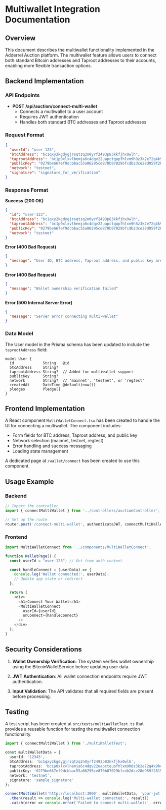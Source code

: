 # Multiwallet Integration Documentation

## Overview

This document describes the multiwallet functionality implemented in the Adderrel Auction platform. The multiwallet feature allows users to connect both standard Bitcoin addresses and Taproot addresses to their accounts, enabling more flexible transaction options.

## Backend Implementation

### API Endpoints

- **POST /api/auction/connect-multi-wallet**
  - Connects a multiwallet to a user account
  - Requires JWT authentication
  - Handles both standard BTC addresses and Taproot addresses

### Request Format

```json
{
  "userId": "user-123",
  "btcAddress": "bc1qxy2kgdygjrsqtzq2n0yrf2493p83kkfjhx0wlh",
  "taprootAddress": "bc1p0xlxvlhemja6c4dqv22uapctqupfhlxm9h8z3k2e72q4k9hcz7vqzk5jj0",
  "publicKey": "0279be667ef9dcbbac55a06295ce870b07029bfcdb2dce28d959f2815b16f81798",
  "network": "testnet",
  "signature": "signature_for_verification"
}
```

### Response Format

**Success (200 OK)**
```json
{
  "id": "user-123",
  "btcAddress": "bc1qxy2kgdygjrsqtzq2n0yrf2493p83kkfjhx0wlh",
  "taprootAddress": "bc1p0xlxvlhemja6c4dqv22uapctqupfhlxm9h8z3k2e72q4k9hcz7vqzk5jj0",
  "publicKey": "0279be667ef9dcbbac55a06295ce870b07029bfcdb2dce28d959f2815b16f81798",
  "network": "testnet"
}
```

**Error (400 Bad Request)**
```json
{
  "message": "User ID, BTC address, Taproot address, and public key are required"
}
```

**Error (400 Bad Request)**
```json
{
  "message": "Wallet ownership verification failed"
}
```

**Error (500 Internal Server Error)**
```json
{
  "message": "Server error connecting multi-wallet"
}
```

### Data Model

The User model in the Prisma schema has been updated to include the `taprootAddress` field:

```prisma
model User {
  id             String   @id
  btcAddress     String?
  taprootAddress String?  // Added for multiwallet support
  publicKey      String?
  network        String?  // 'mainnet', 'testnet', or 'regtest'
  createdAt      DateTime @default(now())
  pledges        Pledge[]
}
```

## Frontend Implementation

A React component `MultiWalletConnect.tsx` has been created to handle the UI for connecting a multiwallet. The component includes:

- Form fields for BTC address, Taproot address, and public key
- Network selection (mainnet, testnet, regtest)
- Error handling and success messaging
- Loading state management

A dedicated page at `/wallet/connect` has been created to use this component.

## Usage Example

### Backend

```typescript
// Import the controller
import { connectMultiWallet } from '../controllers/auctionController';

// Set up the route
router.post('/connect-multi-wallet', authenticateJWT, connectMultiWallet);
```

### Frontend

```typescript
import MultiWalletConnect from '../components/MultiWalletConnect';

function WalletPage() {
  const userId = "user-123"; // Get from auth context

  const handleConnect = (userData) => {
    console.log('Wallet connected:', userData);
    // Update app state or redirect
  };

  return (
    <div>
      <h1>Connect Your Wallet</h1>
      <MultiWalletConnect 
        userId={userId} 
        onConnect={handleConnect} 
      />
    </div>
  );
}
```

## Security Considerations

1. **Wallet Ownership Verification**: The system verifies wallet ownership using the BitcoinWalletService before updating user data.

2. **JWT Authentication**: All wallet connection endpoints require JWT authentication.

3. **Input Validation**: The API validates that all required fields are present before processing.

## Testing

A test script has been created at `src/tests/multiWalletTest.ts` that provides a reusable function for testing the multiwallet connection functionality.

```typescript
import { connectMultiWallet } from './multiWalletTest';

const multiWalletData = {
  userId: '12345',
  btcAddress: 'bc1qxy2kgdygjrsqtzq2n0yrf2493p83kkfjhx0wlh',
  taprootAddress: 'bc1p0xlxvlhemja6c4dqv22uapctqupfhlxm9h8z3k2e72q4k9hcz7vqzk5jj0',
  publicKey: '0279be667ef9dcbbac55a06295ce870b07029bfcdb2dce28d959f2815b16f81798',
  network: 'testnet',
  signature: 'sample_signature'
};

connectMultiWallet('http://localhost:3000', multiWalletData, 'your-jwt-token')
  .then(result => console.log('Multi-wallet connected:', result))
  .catch(error => console.error('Failed to connect multi-wallet:', error));
```
